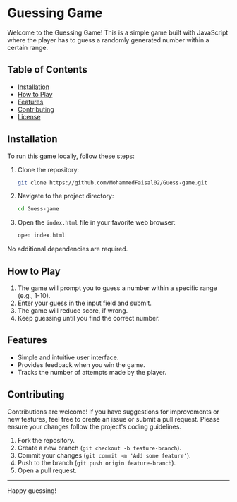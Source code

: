# Guessing Game

Welcome to the Guessing Game! This is a simple game built with JavaScript where the player has to guess a randomly generated number within a certain range. 

## Table of Contents

- [Installation](#installation)
- [How to Play](#how-to-play)
- [Features](#features)
- [Contributing](#contributing)
- [License](#license)

## Installation

To run this game locally, follow these steps:

1. Clone the repository:
    ```bash
    git clone https://github.com/MohammedFaisal02/Guess-game.git
    ```

2. Navigate to the project directory:
    ```bash
    cd Guess-game
    ```

3. Open the `index.html` file in your favorite web browser:
    ```bash
    open index.html
    ```

No additional dependencies are required.

## How to Play

1. The game will prompt you to guess a number within a specific range (e.g., 1-10).
2. Enter your guess in the input field and submit.
3. The game will reduce score, if wrong.
4. Keep guessing until you find the correct number.

## Features

- Simple and intuitive user interface.
- Provides feedback when you win the game.
- Tracks the number of attempts made by the player.

## Contributing

Contributions are welcome! If you have suggestions for improvements or new features, feel free to create an issue or submit a pull request. Please ensure your changes follow the project's coding guidelines.

1. Fork the repository.
2. Create a new branch (`git checkout -b feature-branch`).
3. Commit your changes (`git commit -m 'Add some feature'`).
4. Push to the branch (`git push origin feature-branch`).
5. Open a pull request.

---

Happy guessing!

